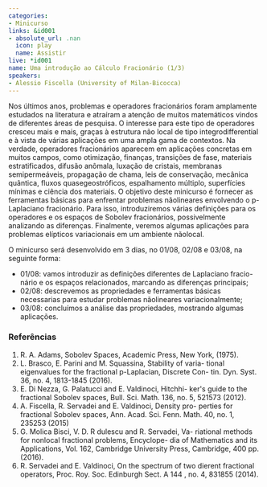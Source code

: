 ```yaml
---
categories:
- Minicurso
links: &id001
- absolute_url: .nan
  icon: play
  name: Assistir
live: *id001
name: Uma introdução ao Cálculo Fracionário (1/3)
speakers:
- Alessio Fiscella (University of Milan-Bicocca)
---
```


Nos últimos anos, problemas e operadores fracionários foram amplamente estudados na literatura e atraíram a atenção de muitos matemáticos vindos de diferentes áreas de pesquisa. O interesse para este tipo de operadores cresceu mais e mais, graças à estrutura não local de tipo integrodifferential e à vista de várias aplicações em uma ampla gama de contextos. Na verdade, operadores fracionários aparecem em aplicações concretas em muitos campos, como otimização, finanças, transições de fase, materiais estratificados, difusão anômala, luxação de cristais, membranas semipermeáveis, propagação de chama, leis de conservação, mecânica quântica, fluxos quasegeostróficos, espalhamento múltiplo, superfícies mínimas e ciência dos materiais. O objetivo deste minicurso é fornecer as ferramentas básicas para enfrentar problemas nãolineares envolvendo o p-Laplaciano fracionário. Para isso, introduziremos várias definições para os operadores e os espaços de Sobolev fracionários, possivelmente analizando as diferenças. Finalmente, veremos algumas aplicações para problemas elípticos variacionais em um ambiente nãolocal.

  O minicurso será desenvolvido em 3 dias, no 01/08, 02/08 e 03/08, na seguinte forma:
   - 01/08: vamos introduzir as definições diferentes de Laplaciano fracio- nário e os espaços relacionados, marcando as diferenças principais;
   - 02/08: descrevemos as propriedades e ferramentas básicas necessarias para estudar problemas nãolineares variacionalmente;
   - 03/08: concluímos a análise das propriedades, mostrando algumas aplicações.

  ### Referências
   1. R. A. Adams, Sobolev Spaces, Academic Press, New York, (1975).
   2. L. Brasco, E. Parini and M. Squassina, Stability of varia- tional eigenvalues for the fractional p-Laplacian, Discrete Con- tin. Dyn. Syst. 36, no. 4, 1813-1845 (2016).
   3. E. Di Nezza, G. Palatucci and E. Valdinoci, Hitchhi- ker's guide to the fractional Sobolev spaces, Bull. Sci. Math. 136, no. 5, 521573 (2012).
   4. A. Fiscella, R. Servadei and E. Valdinoci, Density pro- perties for fractional Sobolev spaces, Ann. Acad. Sci. Fenn. Math. 40, no. 1, 235253 (2015)
   5. G. Molica Bisci, V. D. R dulescu and R. Servadei, Va- riational methods for nonlocal fractional problems, Encyclope- dia of Mathematics and its Applications, Vol. 162, Cambridge University Press, Cambridge, 400 pp. (2016).
   6. R. Servadei and E. Valdinoci, On the spectrum of two dierent fractional operators, Proc. Roy. Soc. Edinburgh Sect. A 144 , no. 4, 831855 (2014).